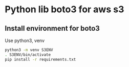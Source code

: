# Python lib boto3 for aws s3

## Install environment for boto3
Use python3, venv

```bash
python3 -m venv S3ENV
. S3ENV/bin/activate
pip install -r requirements.txt
```
